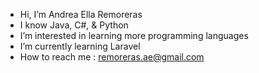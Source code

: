 - Hi, I’m Andrea Ella Remoreras
- I know Java, C#, & Python
- I’m interested in learning more programming languages 
- I’m currently learning Laravel
- How to reach me : remoreras.ae@gmail.com

<!---

--->
